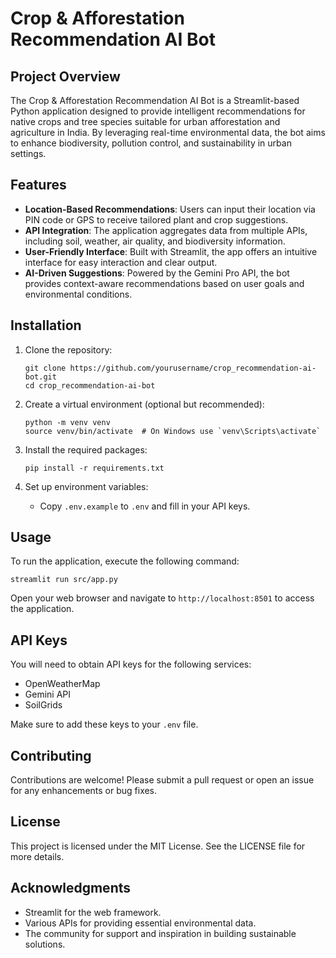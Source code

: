 # Crop & Afforestation Recommendation AI Bot

## Project Overview
The Crop & Afforestation Recommendation AI Bot is a Streamlit-based Python application designed to provide intelligent recommendations for native crops and tree species suitable for urban afforestation and agriculture in India. By leveraging real-time environmental data, the bot aims to enhance biodiversity, pollution control, and sustainability in urban settings.

## Features
- **Location-Based Recommendations**: Users can input their location via PIN code or GPS to receive tailored plant and crop suggestions.
- **API Integration**: The application aggregates data from multiple APIs, including soil, weather, air quality, and biodiversity information.
- **User-Friendly Interface**: Built with Streamlit, the app offers an intuitive interface for easy interaction and clear output.
- **AI-Driven Suggestions**: Powered by the Gemini Pro API, the bot provides context-aware recommendations based on user goals and environmental conditions.

## Installation
1. Clone the repository:
   ```
   git clone https://github.com/yourusername/crop_recommendation-ai-bot.git
   cd crop_recommendation-ai-bot
   ```

2. Create a virtual environment (optional but recommended):
   ```
   python -m venv venv
   source venv/bin/activate  # On Windows use `venv\Scripts\activate`
   ```

3. Install the required packages:
   ```
   pip install -r requirements.txt
   ```

4. Set up environment variables:
   - Copy `.env.example` to `.env` and fill in your API keys.

## Usage
To run the application, execute the following command:
```
streamlit run src/app.py
```
Open your web browser and navigate to `http://localhost:8501` to access the application.

## API Keys
You will need to obtain API keys for the following services:
- OpenWeatherMap
- Gemini API
- SoilGrids

Make sure to add these keys to your `.env` file.

## Contributing
Contributions are welcome! Please submit a pull request or open an issue for any enhancements or bug fixes.

## License
This project is licensed under the MIT License. See the LICENSE file for more details.

## Acknowledgments
- Streamlit for the web framework.
- Various APIs for providing essential environmental data.
- The community for support and inspiration in building sustainable solutions.